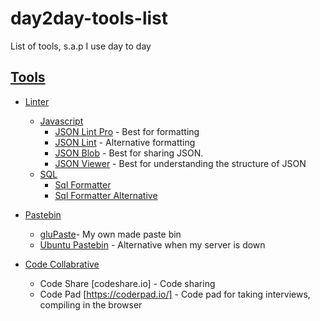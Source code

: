 # day2day-tools-list
List of tools, s.a.p I use day to day 


## [Tools](#tools)
* [Linter](#linter)
    * [Javascript](#javascript)
        * [JSON Lint Pro](http://pro.jsonlint.com/) - Best for formatting
        * [JSON Lint](http://jsonlint.com/) - Alternative formatting
        * [JSON Blob](http://jsonblob.com) - Best for sharing JSON.
        * [JSON Viewer](http://jsonviewer.stack.hu/) - Best for understanding the structure of JSON
    * [SQL](#sql)
        * [Sql Formatter](http://www.sql-format.com/) 
        * [Sql Formatter Alternative](http://www.dpriver.com/pp/sqlformat.htm)
    
* [Pastebin](#pastebin)
    * [gluPaste](glug.nith.ac.in:5000)- My own made paste bin    
    * [Ubuntu Pastebin](paste.ubuntu.com) - Alternative when my server is down

* [Code Collabrative](#code_collabrator)
    * Code Share [codeshare.io] - Code sharing 
    * Code Pad [https://coderpad.io/] - Code pad for taking interviews, compiling in the browser  